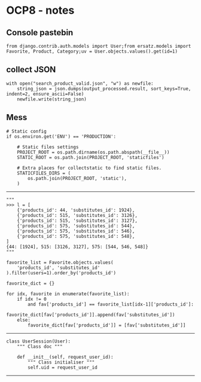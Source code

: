 # OCP8 - notes

## Console pastebin

    from django.contrib.auth.models import User;from ersatz.models import Favorite, Product, Category;uv = User.objects.values().get(id=1)

## collect JSON

    with open("search_product_valid.json", "w") as newfile:
        string_json = json.dumps(output_processed.result, sort_keys=True, indent=2, ensure_ascii=False)
        newfile.write(string_json)

## Mess

```
# Static config
if os.environ.get('ENV') == 'PRODUCTION':

    # Static files settings
    PROJECT_ROOT = os.path.dirname(os.path.abspath(__file__))
    STATIC_ROOT = os.path.join(PROJECT_ROOT, 'staticfiles')

    # Extra places for collectstatic to find static files.
    STATICFILES_DIRS = (
        os.path.join(PROJECT_ROOT, 'static'),
    )
```

---

    """
    >>> l = [
        {'products_id': 44, 'substitutes_id': 1924},
        {'products_id': 515, 'substitutes_id': 3126},
        {'products_id': 515, 'substitutes_id': 3127},
        {'products_id': 575, 'substitutes_id': 544},
        {'products_id': 575, 'substitutes_id': 546},
        {'products_id': 575, 'substitutes_id': 548},
    ]
    {44: [1924], 515: [3126, 3127], 575: [544, 546, 548]}
    """

    favorite_list = Favorite.objects.values(
        'products_id', 'substitutes_id'
    ).filter(users=1).order_by('products_id')

    favorite_dict = {}

    for idx, favorite in enumerate(favorite_list):
        if idx != 0
            and fav['products_id'] == favorite_list[idx-1]['products_id']:
            favorite_dict[fav['products_id']].append(fav['substitutes_id'])
        else:
            favorite_dict[fav['products_id']] = [fav['substitutes_id']]

---

```
class UserSession(User):
    """ Class doc """

    def __init__(self, request_user_id):
        """ Class initialiser """
        self.uid = request_user_id
```

---
